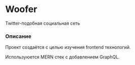 # Woofer

Twitter-подобная социальная сеть

### Описание

Проект создаётся с целью изучения frontend технологий.

Используюется MERN стек с добавлением GraphQL.
